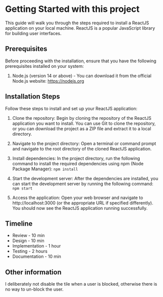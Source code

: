 # Getting Started with this project

This guide will walk you through the steps required to install a ReactJS application on your local machine. ReactJS is a popular JavaScript library for building user interfaces.

## Prerequisites

Before proceeding with the installation, ensure that you have the following prerequisites installed on your system:

1. Node.js (version 14 or above) - You can download it from the official Node.js website: https://nodejs.org

## Installation Steps

Follow these steps to install and set up your ReactJS application:

1. Clone the repository: Begin by cloning the repository of the ReactJS application you want to install. You can use Git to clone the repository, or you can download the project as a ZIP file and extract it to a local directory.

2. Navigate to the project directory: Open a terminal or command prompt and navigate to the root directory of the cloned ReactJS application.

3. Install dependencies: In the project directory, run the following command to install the required dependencies using npm (Node Package Manager): `npm install`

4. Start the development server: After the dependencies are installed, you can start the development server by running the following command: `npm start`

5. Access the application: Open your web browser and navigate to http://localhost:3000 (or the appropriate URL if specified differently). You should now see the ReactJS application running successfully.

## Timeline

- Review - 10 min
- Design - 10 min
- Implementation - 1 hour
- Testing - 2 hours
- Documentation - 10 min

## Other information

I deliberately not disable the tile when a user is blocked, otherwise there is no way to un-block the user.
